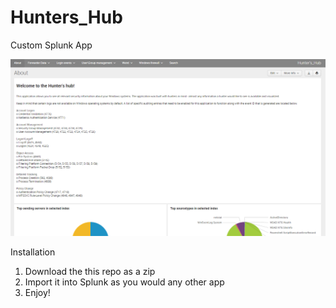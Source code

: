 # Hunters_Hub
Custom Splunk App

![Alt text](https://github.com/WiredPulse/Hunters_Hub/blob/master/Screen_Shot.png?raw=true "Optional Title")

Installation
1) Download the this repo as a zip
2) Import it into Splunk as you would any other app
3) Enjoy!

